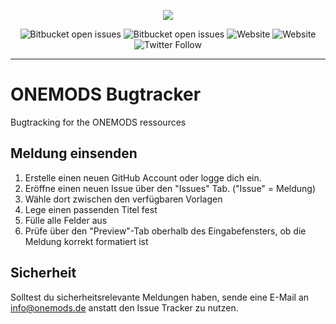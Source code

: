 <p align="center">
  <img src="https://avatars1.githubusercontent.com/u/74563488?s=200&v=4">
</p>

<p align="center">
<img alt="Bitbucket open issues" src="https://img.shields.io/bitbucket/issues-raw/onemods/bugs">
<img alt="Bitbucket open issues" src="https://img.shields.io/bitbucket/issues/onemods/bugs">
<img alt="Website" src="https://img.shields.io/website?down_message=offline&up_message=online&url=https%3A%2F%2Fonemods.de">
<img alt="Website" src="https://img.shields.io/website?down_message=offline&label=rootserver&up_message=online&url=http%3A%2F%2Fg1.onemods.de">
<img alt="Twitter Follow" src="https://img.shields.io/twitter/follow/onemodsde?label=ONEMODSde&style=social">
</p>

<hr>

# ONEMODS Bugtracker
Bugtracking for the ONEMODS ressources

## Meldung einsenden
<ol>
<li>Erstelle einen neuen GitHub Account oder logge dich ein.</li>
<li>Eröffne einen neuen Issue über den "Issues" Tab. ("Issue" = Meldung)</li>
<li>Wähle dort zwischen den verfügbaren Vorlagen</li>
<li>Lege einen passenden Titel fest</li>
<li>Fülle alle Felder aus</li>
<li>Prüfe über den "Preview"-Tab oberhalb des Eingabefensters, ob die Meldung korrekt formatiert ist</li>
  </ol>
  
  ## Sicherheit
  Solltest du sicherheitsrelevante Meldungen haben, sende eine E-Mail an info@onemods.de anstatt den Issue Tracker zu nutzen.

